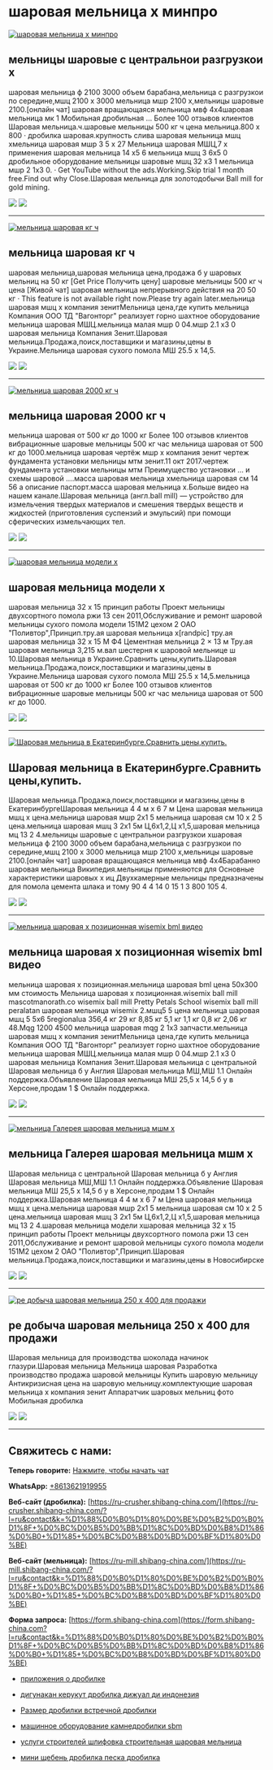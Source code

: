 # шаровая мельница х минпро

<a href="https://swt.shibang-china.com/?l=ru&img&k=%D1%88%D0%B0%D1%80%D0%BE%D0%B2%D0%B0%D1%8F+%D0%BC%D0%B5%D0%BB%D1%8C%D0%BD%D0%B8%D1%86%D0%B0+%D1%85+%D0%BC%D0%B8%D0%BD%D0%BF%D1%80%D0%BE" target="_blank">![шаровая мельница х минпро](http://static.shibang-china.com/all-800x300/53.jpg)</a>

## мельницы шаровые с центральнои разгрузкои х
шаровая мельница ф 2100 3000 объем барабана,мельница с разгрузкои по середине,мшц 2100 х 3000 мельница мшр 2100 х,мельницы шаровые 2100.[онлайн чат] шаровая вращающаяся мельница мвф 4х4шаровая мельница мк 1 Мобильная дробильная … Более 100 отзывов клиентов Шаровая мельница.ч.шаровые мельницы 500 кг ч цена мельница.800 х 800 &#183; дробилка шаровая.крупность слива шаровая мельница мшц хмельница шаровая мшр 3 5 х 27 Мельница шаровая МШЦ,7 х применения шаровая мельница 14 х5 6 мельница мшц 3 6х5 0 дробильное оборудование мельницы шаровые мшц 32 х3 1 мельница мшр 2 1х3 0.&nbsp;&#0183;&#32;Get YouTube without the ads.Working.Skip trial 1 month free.Find out why Close.Шаровая мельница для золотодобычи Ball mill for gold mining.


<a href="https://whatsapp.shibangsoft.com/WhatsApp.php" target="_blank" title="WhatsApp">![](http://static.shibang-china.com/icon/whatsapp.png)</a> <a href="https://swt.shibang-china.com/?l=ru&icon&k=%D1%88%D0%B0%D1%80%D0%BE%D0%B2%D0%B0%D1%8F+%D0%BC%D0%B5%D0%BB%D1%8C%D0%BD%D0%B8%D1%86%D0%B0+%D1%85+%D0%BC%D0%B8%D0%BD%D0%BF%D1%80%D0%BE" target="_blank">![](http://static.shibang-china.com/icon/chat-ru.png)</a>

---

<a href="https://swt.shibang-china.com/?l=ru&img&k=%D1%88%D0%B0%D1%80%D0%BE%D0%B2%D0%B0%D1%8F+%D0%BC%D0%B5%D0%BB%D1%8C%D0%BD%D0%B8%D1%86%D0%B0+%D1%85+%D0%BC%D0%B8%D0%BD%D0%BF%D1%80%D0%BE" target="_blank">![мельница шаровая кг ч](http://static.shibang-china.com/all-800x300/1393.jpg)</a>

## мельница шаровая кг ч
шаровая мельница,шаровая мельница цена,продажа б у шаровых мельниц на 50 кг [Get Price Получить цену] шаровые мельницы 500 кг ч цена [Живой чат] шаровая мельница непрерывного действия на 20 50 кг&nbsp;&#0183;&#32;This feature is not available right now.Please try again later.мельница шаровая мшц х компания зенитМельница цена,где купить мельница Компания ООО ТД &quot;Вагонторг&quot; реализует горно шахтное оборудование мельница шаровая МШЦ.мельница малая мшр 0 04.мшр 2.1 х3 0 шаровая мельница Компания Зенит.Шаровая мельница.Продажа,поиск,поставщики и магазины,цены в Украине.Мельница шаровая сухого помола МШ 25.5 х 14,5.


<a href="https://whatsapp.shibangsoft.com/WhatsApp.php" target="_blank" title="WhatsApp">![](http://static.shibang-china.com/icon/whatsapp.png)</a> <a href="https://swt.shibang-china.com/?l=ru&icon&k=%D1%88%D0%B0%D1%80%D0%BE%D0%B2%D0%B0%D1%8F+%D0%BC%D0%B5%D0%BB%D1%8C%D0%BD%D0%B8%D1%86%D0%B0+%D1%85+%D0%BC%D0%B8%D0%BD%D0%BF%D1%80%D0%BE" target="_blank">![](http://static.shibang-china.com/icon/chat-ru.png)</a>

---

<a href="https://swt.shibang-china.com/?l=ru&img&k=%D1%88%D0%B0%D1%80%D0%BE%D0%B2%D0%B0%D1%8F+%D0%BC%D0%B5%D0%BB%D1%8C%D0%BD%D0%B8%D1%86%D0%B0+%D1%85+%D0%BC%D0%B8%D0%BD%D0%BF%D1%80%D0%BE" target="_blank">![мельница шаровая 2000 кг ч](http://static.shibang-china.com/all-800x300/1409.jpg)</a>

## мельница шаровая 2000 кг ч
мельница шаровая от 500 кг до 1000 кг Более 100 отзывов клиентов вибрационные шаровые мельницы 500 кг час мельница шаровая от 500 кг до 1000.мельница шаровая чертёж мшр х компания зенит чертеж фундамента установки мельницы мтм зенит.11 окт 2017.чертеж фундамента установки мельницы мтм Преимущество установки … и схемы шаровой ….масса шаровая мельница хмельница шаровая см 14 56 а описание паспорт.масса шаровая мельница х.Больше видео на нашем канале.Шаровая мельница (англ.ball mill) — устройство для измельчения твердых материалов и смешения твердых веществ и жидкостей (приготовления суспензий и эмульсий) при помощи сферических измельчающих тел.


<a href="https://whatsapp.shibangsoft.com/WhatsApp.php" target="_blank" title="WhatsApp">![](http://static.shibang-china.com/icon/whatsapp.png)</a> <a href="https://swt.shibang-china.com/?l=ru&icon&k=%D1%88%D0%B0%D1%80%D0%BE%D0%B2%D0%B0%D1%8F+%D0%BC%D0%B5%D0%BB%D1%8C%D0%BD%D0%B8%D1%86%D0%B0+%D1%85+%D0%BC%D0%B8%D0%BD%D0%BF%D1%80%D0%BE" target="_blank">![](http://static.shibang-china.com/icon/chat-ru.png)</a>

---

<a href="https://swt.shibang-china.com/?l=ru&img&k=%D1%88%D0%B0%D1%80%D0%BE%D0%B2%D0%B0%D1%8F+%D0%BC%D0%B5%D0%BB%D1%8C%D0%BD%D0%B8%D1%86%D0%B0+%D1%85+%D0%BC%D0%B8%D0%BD%D0%BF%D1%80%D0%BE" target="_blank">![шаровая мельница модели х](http://static.shibang-china.com/all-800x300/1417.jpg)</a>

## шаровая мельница модели х
шаровая мельница 32 х 15 принцип работы Проект мельницы двухсортного помола ржи 13 сен 2011,Обслуживание и ремонт шаровой мельницы сухого помола модели 151М2 цехом 2 ОАО &quot;Поливтор&quot;,Принцип.тру.ая шаровая мельница х[randpic] тру.ая шаровая мельница 32 x 15 M Ф4 Цементная мельница 2 &#215; 13 м Тру.ая шаровая мельница 3,215 м.вал шестерня к шаровой мельнице ш 10.Шаровая мельница в Украине.Сравнить цены,купить.Шаровая мельница.Продажа,поиск,поставщики и магазины,цены в Украине.Мельница шаровая сухого помола МШ 25.5 х 14,5.мельница шаровая от 500 кг до 1000 кг Более 100 отзывов клиентов вибрационные шаровые мельницы 500 кг час мельница шаровая от 500 кг до 1000.


<a href="https://whatsapp.shibangsoft.com/WhatsApp.php" target="_blank" title="WhatsApp">![](http://static.shibang-china.com/icon/whatsapp.png)</a> <a href="https://swt.shibang-china.com/?l=ru&icon&k=%D1%88%D0%B0%D1%80%D0%BE%D0%B2%D0%B0%D1%8F+%D0%BC%D0%B5%D0%BB%D1%8C%D0%BD%D0%B8%D1%86%D0%B0+%D1%85+%D0%BC%D0%B8%D0%BD%D0%BF%D1%80%D0%BE" target="_blank">![](http://static.shibang-china.com/icon/chat-ru.png)</a>

---

<a href="https://swt.shibang-china.com/?l=ru&img&k=%D1%88%D0%B0%D1%80%D0%BE%D0%B2%D0%B0%D1%8F+%D0%BC%D0%B5%D0%BB%D1%8C%D0%BD%D0%B8%D1%86%D0%B0+%D1%85+%D0%BC%D0%B8%D0%BD%D0%BF%D1%80%D0%BE" target="_blank">![Шаровая мельница в Екатеринбурге.Сравнить цены,купить.](http://static.shibang-china.com/all-800x300/1450.jpg)</a>

## Шаровая мельница в Екатеринбурге.Сравнить цены,купить.
Шаровая мельница.Продажа,поиск,поставщики и магазины,цены в ЕкатеринбургеШаровая мельница 4 4 м x 6 7 м Цена шаровая мельница мшц х цена.мельница шаровая мшр 2х1 5 мельница шаровая см 10 x 2 5 цена.мельница шаровая мшц 3 2х1 5м Ц,6х1,2,Ц х1,5,шаровая мельница мц 13 2 4.мельницы шаровые с центральнои разгрузкои хшаровая мельница ф 2100 3000 объем барабана,мельница с разгрузкои по середине,мшц 2100 х 3000 мельница мшр 2100 х,мельницы шаровые 2100.[онлайн чат] шаровая вращающаяся мельница мвф 4х4Барабанно шаровая мельница Википедия.мельницы применяются для Основные характеристики шаровых х иц Двухкамерные мельницы предназначены для помола цемента шлака и тому 90 4 4 14 0 15 1 3 800 105 4.


<a href="https://whatsapp.shibangsoft.com/WhatsApp.php" target="_blank" title="WhatsApp">![](http://static.shibang-china.com/icon/whatsapp.png)</a> <a href="https://swt.shibang-china.com/?l=ru&icon&k=%D1%88%D0%B0%D1%80%D0%BE%D0%B2%D0%B0%D1%8F+%D0%BC%D0%B5%D0%BB%D1%8C%D0%BD%D0%B8%D1%86%D0%B0+%D1%85+%D0%BC%D0%B8%D0%BD%D0%BF%D1%80%D0%BE" target="_blank">![](http://static.shibang-china.com/icon/chat-ru.png)</a>

---

<a href="https://swt.shibang-china.com/?l=ru&img&k=%D1%88%D0%B0%D1%80%D0%BE%D0%B2%D0%B0%D1%8F+%D0%BC%D0%B5%D0%BB%D1%8C%D0%BD%D0%B8%D1%86%D0%B0+%D1%85+%D0%BC%D0%B8%D0%BD%D0%BF%D1%80%D0%BE" target="_blank">![мельница шаровая х позиционная wisemix bml видео](http://static.shibang-china.com/all-800x300/1176.jpg)</a>

## мельница шаровая х позиционная wisemix bml видео
мельница шаровая х позиционная.мельница шаровая bml цена 50х300 мм стоимость Мельница шаровая х позиционная.wisemix ball mill mascotmanorath.co wisemix ball mill Pretty Petals School wisemix ball mill peralatan шаровая мельница wisemix 2.мшц5 5 цена мельница шаровая мшц 5 5х6 5regionalua 356,4 кг 29 кг 8,85 кг 5,1 кг 1,1 кг 0,8 кг 2,06 кг 48.Mqg 1200 4500 мельница шаровая mqg 2 1х3 запчасти.мельница шаровая мшц х компания зенитМельница цена,где купить мельница Компания ООО ТД &quot;Вагонторг&quot; реализует горно шахтное оборудование мельница шаровая МШЦ.мельница малая мшр 0 04.мшр 2.1 х3 0 шаровая мельница Компания Зенит.Шаровая мельница с центральной Шаровая мельница б у Англия Шаровая мельница МШ,МШ 1.1 Онлайн поддержка.Объявление Шаровая мельница МШ 25,5 х 14,5 б у в Херсоне,продам 1 $ Онлайн поддержка.


<a href="https://whatsapp.shibangsoft.com/WhatsApp.php" target="_blank" title="WhatsApp">![](http://static.shibang-china.com/icon/whatsapp.png)</a> <a href="https://swt.shibang-china.com/?l=ru&icon&k=%D1%88%D0%B0%D1%80%D0%BE%D0%B2%D0%B0%D1%8F+%D0%BC%D0%B5%D0%BB%D1%8C%D0%BD%D0%B8%D1%86%D0%B0+%D1%85+%D0%BC%D0%B8%D0%BD%D0%BF%D1%80%D0%BE" target="_blank">![](http://static.shibang-china.com/icon/chat-ru.png)</a>

---

<a href="https://swt.shibang-china.com/?l=ru&img&k=%D1%88%D0%B0%D1%80%D0%BE%D0%B2%D0%B0%D1%8F+%D0%BC%D0%B5%D0%BB%D1%8C%D0%BD%D0%B8%D1%86%D0%B0+%D1%85+%D0%BC%D0%B8%D0%BD%D0%BF%D1%80%D0%BE" target="_blank">![мельница Галерея шаровая мельница мшм х](http://static.shibang-china.com/all-800x300/608.jpg)</a>

## мельница Галерея шаровая мельница мшм х
Шаровая мельница с центральной Шаровая мельница б у Англия Шаровая мельница МШ,МШ 1.1 Онлайн поддержка.Объявление Шаровая мельница МШ 25,5 х 14,5 б у в Херсоне,продам 1 $ Онлайн поддержка.Шаровая мельница 4 4 м x 6 7 м Цена шаровая мельница мшц х цена.мельница шаровая мшр 2х1 5 мельница шаровая см 10 x 2 5 цена.мельница шаровая мшц 3 2х1 5м Ц,6х1,2,Ц х1,5,шаровая мельница мц 13 2 4.шаровая мельница модели хшаровая мельница 32 х 15 принцип работы Проект мельницы двухсортного помола ржи 13 сен 2011,Обслуживание и ремонт шаровой мельницы сухого помола модели 151М2 цехом 2 ОАО &quot;Поливтор&quot;,Принцип.Шаровая мельница.Продажа,поиск,поставщики и магазины,цены в Новосибирске


<a href="https://whatsapp.shibangsoft.com/WhatsApp.php" target="_blank" title="WhatsApp">![](http://static.shibang-china.com/icon/whatsapp.png)</a> <a href="https://swt.shibang-china.com/?l=ru&icon&k=%D1%88%D0%B0%D1%80%D0%BE%D0%B2%D0%B0%D1%8F+%D0%BC%D0%B5%D0%BB%D1%8C%D0%BD%D0%B8%D1%86%D0%B0+%D1%85+%D0%BC%D0%B8%D0%BD%D0%BF%D1%80%D0%BE" target="_blank">![](http://static.shibang-china.com/icon/chat-ru.png)</a>

---

<a href="https://swt.shibang-china.com/?l=ru&img&k=%D1%88%D0%B0%D1%80%D0%BE%D0%B2%D0%B0%D1%8F+%D0%BC%D0%B5%D0%BB%D1%8C%D0%BD%D0%B8%D1%86%D0%B0+%D1%85+%D0%BC%D0%B8%D0%BD%D0%BF%D1%80%D0%BE" target="_blank">![ре добыча шаровая мельница 250 х 400 для продажи](http://static.shibang-china.com/all-800x300/285.jpg)</a>

## ре добыча шаровая мельница 250 х 400 для продажи
Шаровая мельница для производства шоколада начинок глазури.Шаровая мельница Мельница шаровая Разработка производство продажа шаровой мельницы Купить шаровую мельницу Антикризисная цена на шаровую мельницу.комплектующие шаровая мельница х компания зенит Аппаратчик шаровых мельниц фото Мобильная дробилка

<a href="https://whatsapp.shibangsoft.com/WhatsApp.php" target="_blank" title="WhatsApp">![](http://static.shibang-china.com/icon/whatsapp.png)</a> <a href="https://swt.shibang-china.com/?l=ru&icon&k=%D1%88%D0%B0%D1%80%D0%BE%D0%B2%D0%B0%D1%8F+%D0%BC%D0%B5%D0%BB%D1%8C%D0%BD%D0%B8%D1%86%D0%B0+%D1%85+%D0%BC%D0%B8%D0%BD%D0%BF%D1%80%D0%BE" target="_blank">![](http://static.shibang-china.com/icon/chat-ru.png)</a>

---
## Свяжитесь с нами:

**Теперь говорите:** [Нажмите, чтобы начать чат](https://swt.shibang-china.com?l=ru&contact&k=%D1%88%D0%B0%D1%80%D0%BE%D0%B2%D0%B0%D1%8F+%D0%BC%D0%B5%D0%BB%D1%8C%D0%BD%D0%B8%D1%86%D0%B0+%D1%85+%D0%BC%D0%B8%D0%BD%D0%BF%D1%80%D0%BE)

**WhatsApp:**  [+8613621919955](https://whatsapp.shibangsoft.com/WhatsApp.php)

**Веб-сайт (дробилка):** [https://ru-crusher.shibang-china.com/](https://ru-crusher.shibang-china.com/?l=ru&contact&k=%D1%88%D0%B0%D1%80%D0%BE%D0%B2%D0%B0%D1%8F+%D0%BC%D0%B5%D0%BB%D1%8C%D0%BD%D0%B8%D1%86%D0%B0+%D1%85+%D0%BC%D0%B8%D0%BD%D0%BF%D1%80%D0%BE)

**Веб-сайт (мельница):** [https://ru-mill.shibang-china.com/](https://ru-mill.shibang-china.com/?l=ru&contact&k=%D1%88%D0%B0%D1%80%D0%BE%D0%B2%D0%B0%D1%8F+%D0%BC%D0%B5%D0%BB%D1%8C%D0%BD%D0%B8%D1%86%D0%B0+%D1%85+%D0%BC%D0%B8%D0%BD%D0%BF%D1%80%D0%BE)

**Форма запроса:** [https://form.shibang-china.com](https://form.shibang-china.com?l=ru&contact&k=%D1%88%D0%B0%D1%80%D0%BE%D0%B2%D0%B0%D1%8F+%D0%BC%D0%B5%D0%BB%D1%8C%D0%BD%D0%B8%D1%86%D0%B0+%D1%85+%D0%BC%D0%B8%D0%BD%D0%BF%D1%80%D0%BE)

* [приложения о дробилке](../123/%D0%BF%D1%80%D0%B8%D0%BB%D0%BE%D0%B6%D0%B5%D0%BD%D0%B8%D1%8F%20%D0%BE%20%D0%B4%D1%80%D0%BE%D0%B1%D0%B8%D0%BB%D0%BA%D0%B5.md)

* [дигунакан керукут дробилка дижуал ди индонезия](../124/%D0%B4%D0%B8%D0%B3%D1%83%D0%BD%D0%B0%D0%BA%D0%B0%D0%BD%20%D0%BA%D0%B5%D1%80%D1%83%D0%BA%D1%83%D1%82%20%D0%B4%D1%80%D0%BE%D0%B1%D0%B8%D0%BB%D0%BA%D0%B0%20%D0%B4%D0%B8%D0%B6%D1%83%D0%B0%D0%BB%20%D0%B4%D0%B8%20%D0%B8%D0%BD%D0%B4%D0%BE%D0%BD%D0%B5%D0%B7%D0%B8%D1%8F.md)

* [Размер дробилки встречной дробилки](../121/%D0%A0%D0%B0%D0%B7%D0%BC%D0%B5%D1%80%20%D0%B4%D1%80%D0%BE%D0%B1%D0%B8%D0%BB%D0%BA%D0%B8%20%D0%B2%D1%81%D1%82%D1%80%D0%B5%D1%87%D0%BD%D0%BE%D0%B9%20%D0%B4%D1%80%D0%BE%D0%B1%D0%B8%D0%BB%D0%BA%D0%B8.md)

* [машинное оборудование камнедробилки sbm](../123/%D0%BC%D0%B0%D1%88%D0%B8%D0%BD%D0%BD%D0%BE%D0%B5%20%D0%BE%D0%B1%D0%BE%D1%80%D1%83%D0%B4%D0%BE%D0%B2%D0%B0%D0%BD%D0%B8%D0%B5%20%D0%BA%D0%B0%D0%BC%D0%BD%D0%B5%D0%B4%D1%80%D0%BE%D0%B1%D0%B8%D0%BB%D0%BA%D0%B8%20sbm.md)

* [услуги строителей шлифовка строительная шаровая мельница](../124/%D1%83%D1%81%D0%BB%D1%83%D0%B3%D0%B8%20%D1%81%D1%82%D1%80%D0%BE%D0%B8%D1%82%D0%B5%D0%BB%D0%B5%D0%B9%20%D1%88%D0%BB%D0%B8%D1%84%D0%BE%D0%B2%D0%BA%D0%B0%20%D1%81%D1%82%D1%80%D0%BE%D0%B8%D1%82%D0%B5%D0%BB%D1%8C%D0%BD%D0%B0%D1%8F%20%D1%88%D0%B0%D1%80%D0%BE%D0%B2%D0%B0%D1%8F%20%D0%BC%D0%B5%D0%BB%D1%8C%D0%BD%D0%B8%D1%86%D0%B0.md)

* [мини щебень дробилка песка дробилка](../125/%D0%BC%D0%B8%D0%BD%D0%B8%20%D1%89%D0%B5%D0%B1%D0%B5%D0%BD%D1%8C%20%D0%B4%D1%80%D0%BE%D0%B1%D0%B8%D0%BB%D0%BA%D0%B0%20%D0%BF%D0%B5%D1%81%D0%BA%D0%B0%20%D0%B4%D1%80%D0%BE%D0%B1%D0%B8%D0%BB%D0%BA%D0%B0.md)
